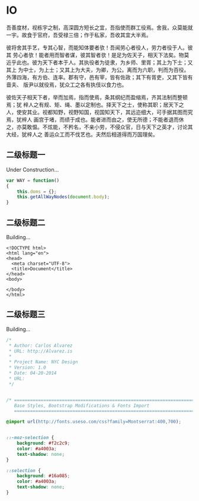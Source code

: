 # IO

吾善度材，视栋宇之制，高深圆方短长之宜，吾指使而群工役焉。舍我，众莫能就一宇。故食于官府，吾受禄三倍；作于私家，吾收其宜大半焉。

彼将舍其手艺，专其心智，而能知体要者欤！吾闻劳心者役人，劳力者役于人。彼其 劳心者欤！能者用而智者谋，彼其智者欤！是足为佐天子，相天下法矣。物莫近乎此也。彼为天下者本于人。其执役者为徒隶，为乡师、里胥；其上为下士；又其上 为中士，为上士；又其上为大夫，为卿，为公。离而为六职，判而为百役。外薄四海，有方伯、连率。郡有守，邑有宰，皆有佐政；其下有胥吏，又其下皆有啬夫、 版尹以就役焉，犹众工之各有执伎以食力也。

彼佐天子相天下者，举而加焉，指而使焉，条其纲纪而盈缩焉，齐其法制而整顿焉；犹 梓人之有规、矩、绳、墨以定制也。择天下之士，使称其职；居天下之人，使安其业。视都知野，视野知国，视国知天下，其远迩细大，可手据其图而究焉，犹梓人 画宫于堵，而绩于成也。能者进而由之，使无所德；不能者退而休之，亦莫敢愠。不炫能，不矜名，不亲小劳，不侵众官，日与天下之英才，讨论其大经，犹梓人之 善运众工而不伐艺也。夫然后相道得而万国理矣。

## 二级标题一

Under Construction...

```javascript
var WAY = function()
{
	this.doms = {};
	this.getAllWayNodes(document.body);
}
```

## 二级标题二

Building...

```markup
<!DOCTYPE html>
<html lang="en">
<head>
  <meta charset="UTF-8">
  <title>Document</title>
</head>
<body>
  
</body>
</html>
```

## 二级标题三

Building...

```css
/*
 * Author: Carlos Alvarez
 * URL: http://Alvarez.is
 *
 * Project Name: NYC Design
 * Version: 1.0
 * Date: 04-20-2014
 * URL: 
 */


/* ==========================================================================
   Base Styles, Bootstrap Modifications & Fonts Import
   ========================================================================== */

@import url(http://fonts.useso.com/css?family=Montserrat:400,700);


::-moz-selection {
    background: #f2c2c9;
    color: #a4003a;
    text-shadow: none;
}

::selection {
    background: #16a085;
    color: #a4003a;
    text-shadow: none;
}
```